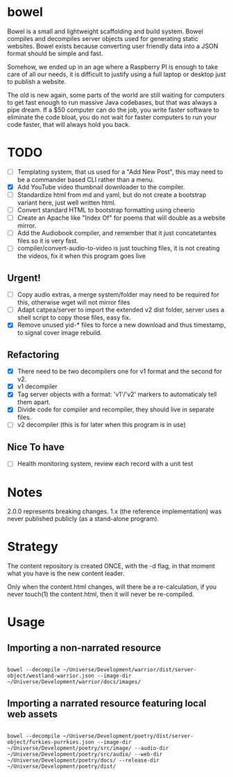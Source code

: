 # bowel
Bowel is a small and lightweight scaffolding and build system.
Bowel compiles and decompiles server objects used for generating static websites.
Bowel exists because converting user friendly data into a JSON format should be simple and fast.

Somehow, we ended up in an age where a Raspberry PI is enough to take care of all our needs,
it is difficult to justify using a full laptop or desktop just to publish a website.

The old is new again, some parts of the world are still waiting for computers to get fast enough to run massive Java codebases, but that was always a pipe dream.
If a $50 computer can do the job, you write faster software to eliminate the code bloat, you do not wait for faster computers to run your code faster, that will always hold you back.

# TODO

- [ ] Templating system, that us used for a "Add New Post", this may need to be a commander based CLI rather than a menu.
- [x] Add YouTube video thumbnail downloader to the compiler.
- [ ] Standardize html from md and yaml, but do not create a bootstrap variant here, just well written html.
- [ ] Convert standard HTML to bootstrap formatting using cheerio
- [ ] Create an Apache like "Index Of" for poems that will double as a website mirror.
- [ ] Add the Audiobook compiler, and remember that it just concatetantes files so it is very fast.
- [ ] compiler/convert-audio-to-video is just touching files, it is not creating the videos, fix it when this program goes live

## Urgent!
- [ ] Copy audio extras, a merge system/folder may need to be required for this, otherwise wget will not mirror files
- [ ] Adapt catpea/server to import the extended v2 dist folder, server uses a shell script to copy those files, easy fix.
- [x] Remove unused yid-* files to force a new download and thus timestamp, to signal cover image rebuild.

## Refactoring

- [x] There need to be two decompilers one for v1 format and the second for v2.
- [x] v1 decompiler
- [x] Tag server objects with a format: 'v1'/'v2' markers to automaticaly tell them apart.
- [x] Divide code for compiler and recompiler, they should live in separate files.
- [ ] v2 decompiler (this is for later when this program is in use)

## Nice To have

- [ ] Health monitoring system, review each record with a unit test

# Notes

2.0.0 represents breaking changes.
1.x (the reference implementation) was never published publicly (as a stand-alone program).

# Strategy

The content repository is created ONCE, with the -d flag,
in that moment what you have is the new content leader.

Only when the content.html changes, will there be a re-calculation,
if you never touch(1) the content.html, then it will never be re-compiled.

# Usage

## Importing a non-narrated resource

```shell

bowel --decompile ~/Universe/Development/warrior/dist/server-object/westland-warrior.json --image-dir ~/Universe/Development/warrior/docs/images/

```

## Importing a narrated resource featuring local web assets

```shell

bowel --decompile ~/Universe/Development/poetry/dist/server-object/furkies-purrkies.json --image-dir ~/Universe/Development/poetry/src/image/ --audio-dir ~/Universe/Development/poetry/src/audio/ --web-dir ~/Universe/Development/poetry/docs/ --release-dir ~/Universe/Development/poetry/dist/


```
